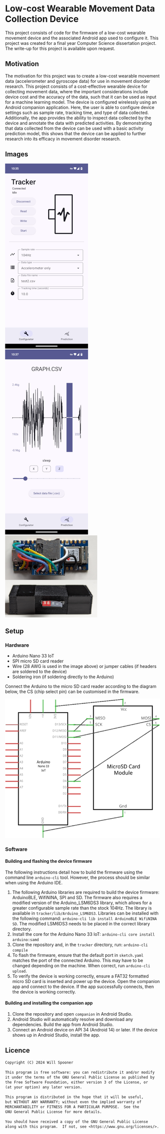 # Low-cost Wearable Movement Data Collection Device

This project consists of code for the firmware of a low-cost wearable movement device and the associated Android app used to configure it. This project was created for a final year Computer Science dissertation project. The write-up for this project is available upon request.

## Motivation
The motivation for this project was to create a low-cost wearable movement data (accelerometer and gyroscope data) for use in movement disorder research. This project consists of a cost-effective wearable device for collecting movement data, where the important considerations include device cost and the accuracy of the data, such that it can be used as input for a machine learning model. The device is configured wirelessly using an Android companion application. Here, the user is able to configure device settings such as sample rate, tracking time, and type of data collected. Additionally, the app provides the ability to inspect data collected by the device and annotate the data with predicted activities. By demonstrating that data collected from the device can be used with a basic activity prediction model, this shows that the device can be applied to further research into its efficacy in movement disorder research.

## Images

![Configuring the device](images/screenshot-1.png)
![Making predictions](images/screenshot-2.png)
![The device](images/photo.png)

## Setup

### Hardware
- Arduino Nano 33 IoT
- SPI micro SD card reader
- Wire (28 AWG is used in the image above) or jumper cables (if headers are soldered to the device)
- Soldering iron (if soldering directly to the Arduino)

Connect the Arduino to the micro SD card reader according to the diagram below, the CS (chip select pin) can be customised in the firmware.

![The device](images/schematic.png)

### Software

#### Building and flashing the device firmware
The following instructions detail how to build the firmware using the command line `arduino-cli` tool. However, the process should be similar when using the Arduino IDE.

1. The following Arduino libraries are required to build the device firmware: ArduinoBLE, WifiNINA, SPI and SD. The firmware also requires a modified version of the Arduino_LSM6DS3 library, which allows for a greater configurable sample rate than the stock 104Hz. The library is available in `tracker/lib/Arduino_LSM6DS3`. Libraries can be installed with the following command: `arduino-cli lib install ArduinoBLE WifiNINA SD`. The modified LSM6DS3 needs to be placed in the correct library directory.
2. Install the core for the Arduino Nano 33 IoT: `arduino-cli core install arduino:samd`
3. Clone the repository and, in the `tracker` directory, run: `arduino-cli compile`
4. To flash the firmware, ensure that the default port in `sketch.yaml` matches the port of the connected Arduino. This may have to be changed depending on the machine. When correct, run `arduino-cli upload`.
5. To verify the device is working correctly, ensure a FAT32 formatted micro SD card is inserted and power up the device. Open the companion app and connect to the device. If the app successfully connects, then the device is working correctly.

#### Building and installing the companion app
1. Clone the repository and open `companion` in Android Studio.
2. Android Studio will automatically resolve and download any dependencies. Build the app from Android Studio.
3. Connect an Android device on API 34 (Android 14) or later. If the device shows up in Android Studio, install the app.

## Licence

```
Copyright (C) 2024 Will Spooner

This program is free software: you can redistribute it and/or modify
it under the terms of the GNU General Public License as published by
the Free Software Foundation, either version 3 of the License, or
(at your option) any later version.

This program is distributed in the hope that it will be useful,
but WITHOUT ANY WARRANTY; without even the implied warranty of
MERCHANTABILITY or FITNESS FOR A PARTICULAR PURPOSE.  See the
GNU General Public License for more details.

You should have received a copy of the GNU General Public License
along with this program.  If not, see <https://www.gnu.org/licenses/>.
```
